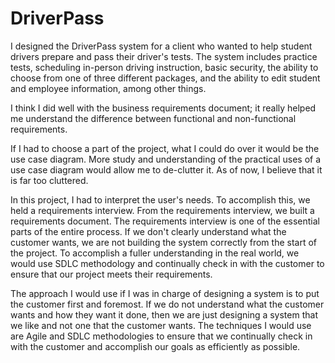 # DriverPass
I designed the DriverPass system for a client who wanted to help student drivers prepare and pass their driver's tests. The system includes practice tests, scheduling in-person driving instruction, basic security, the ability to choose from one of three different packages, and the ability to edit student and employee information, among other things. 

I think I did well with the business requirements document; it really helped me understand the difference between functional and non-functional requirements. 

If I had to choose a part of the project, what I could do over it would be the use case diagram. More study and understanding of the practical uses of a use case diagram would allow me to de-clutter it. As of now, I believe that it is far too cluttered. 

In this project, I had to interpret the user's needs. To accomplish this, we held a requirements interview. From the requirements interview, we built a requirements document. The requirements interview is one of the essential parts of the entire process. If we don't clearly understand what the customer wants, we are not building the system correctly from the start of the project. To accomplish a fuller understanding in the real world, we would use SDLC methodology and continually check in with the 
customer to ensure that our project meets their requirements.

The approach I would use if I was in charge of designing a system is to put the customer first and foremost. If we do not understand what the customer wants and how they want it done, then we are just designing a system that we like and not one that the customer wants. The techniques I would use are Agile and SDLC methodologies to ensure that we continually check in with the customer and accomplish our goals as efficiently as possible. 
